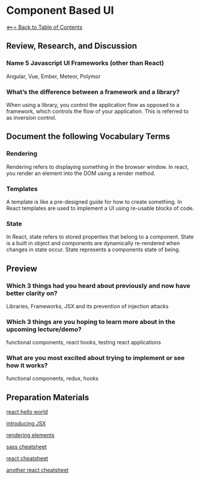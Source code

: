 # Component Based UI

[<=== Back to Table of Contents](https://peterjstaker.github.io/reading-notes/)

## Review, Research, and Discussion

### Name 5 Javascript UI Frameworks (other than React)

Angular, Vue, Ember, Meteor, Polymor

### What’s the difference between a framework and a library?

When using a library, you control the application flow as opposed to a framework, which controls the flow of your application. This is referred to as inversion control.

## Document the following Vocabulary Terms

### Rendering

Rendering refers to displaying something in the browser window. In react, you render an element into the DOM using a render method.

### Templates

A template is like a pre-designed guide for how to create something. In React templates are used to implement a UI using re-usable blocks of code.

### State

In React, state refers to stored properties that belong to a component. State is a built in object and
components are dynamically re-rendered when changes in state occur. State represents a components state of being.

## Preview

### Which 3 things had you heard about previously and now have better clarity on?

Libraries, Frameworks, JSX and its prevention of injection attacks

### Which 3 things are you hoping to learn more about in the upcoming lecture/demo?

functional components, react hooks, testing react applications

### What are you most excited about trying to implement or see how it works?

functional components, redux, hooks

## Preparation Materials

[react hello world](https://facebook.github.io/react/docs/hello-world.html)

[introducing JSX](https://facebook.github.io/react/docs/introducing-jsx.html)

[rendering elements](https://facebook.github.io/react/docs/rendering-elements.html)

[sass cheatsheet](https://devhints.io/sass)

[react cheatsheet](https://devhints.io/react)

[another react cheatsheet](https://reactcheatsheet.com/)
